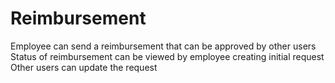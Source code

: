 # Reimbursement

Employee can send a reimbursement that can be approved by other users
Status of reimbursement can be viewed by employee creating initial request
Other users can update the request
